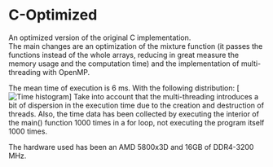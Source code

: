 # C-Optimized
An optimized version of the original C implementation. <br>
The main changes are an optimization of the mixture function (it passes the functions instead of the whole arrays, reducing in great measure the memory usage and the computation time) and the implementation of multi-threading with OpenMP. <br>

The mean time of execution is 6 ms. With the following distribution:
[![Time histogram](https://imgur.com/a/AzjP7P8)]
Take into account that the multi-threading introduces a bit of dispersion in the execution time due to the creation and destruction of threads. 
Also, the time data has been collected by executing the interior of the main() function 1000 times in a for loop, not executing the program itself 1000 times. <br>

The hardware used has been an AMD 5800x3D and 16GB of DDR4-3200 MHz.